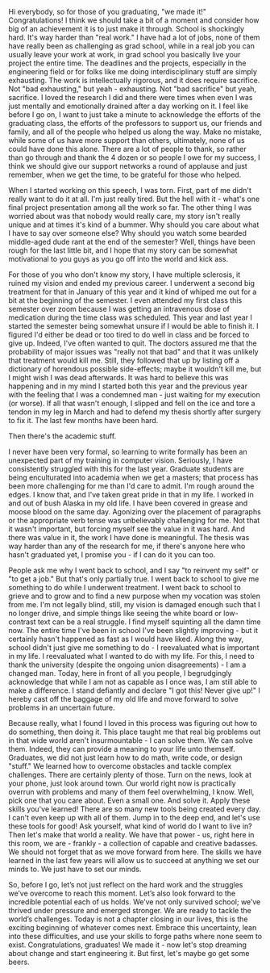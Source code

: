 Hi everybody, so for those of you graduating, "we made it!"  Congratulations!  I think we should take a bit of a moment and consider how big of an achievement it is to just make it through.  School is shockingly hard.  It's way harder than "real work."  I have had a lot of jobs, none of them have really been as challenging as grad school, while in a real job you can usually leave your work at work, in grad school you basically live your project the entire time.  The deadlines and the projects, especially in the engineering field or for folks like me doing interdisciplinary stuff are simply exhausting.  The work is intellectually rigorous, and it does require sacrifice.  Not "bad exhausting," but yeah - exhausting.  Not "bad sacrifice" but yeah, sacrifice.  I loved the research I did and there were times when even I was just mentally and emotionally drained after a day working on it.  I feel like before I go on, I want to just take a minute to acknowledge the efforts of the graduating class, the efforts of the professors to support us, our friends and family, and all of the people who helped us along the way.  Make no mistake, while some of us have more support than others, ultimately, none of us could have done this alone.  There are a lot of people to thank, so rather than go through and thank the 4 dozen or so people I owe for my success, I think we should give our support networks a round of applause and just remember, when we get the time, to be grateful for those who helped.

When I started working on this speech, I was torn.  First, part of me didn't really want to do it at all.  I'm just really tired.  But the hell with it - what's one final project presentation among all the work so far.  The other thing I was worried about was that nobody would really care, my story isn't really unique and at times it's kind of a bummer.  Why should you care about what I have to say over someone else?  Why should you watch some bearded middle-aged dude rant at the end of the semester?  Well, things have been rough for the last little bit, and I hope that my story can be somewhat motivational to you guys as you go off into the world and kick ass.

For those of you who don't know my story, I have multiple sclerosis, it ruined my vision and ended my previous career.  I underwent a second big treatment for that in January of this year and it kind of whiped me out for a bit at the beginning of the semester.  I even attended my first class this semester over zoom because I was getting an intravenous dose of medication during the time class was scheduled.  This year and last year I started the semester being somewhat unsure if I would be able to finish it.  I figured I'd either be dead or too tired to do well in class and be forced to give up.  Indeed, I've often wanted to quit.  The doctors assured me that the probability of major issues was "really not that bad" and that it was unlikely that treatment would kill me.  Still, they followed that up by listing off a dictionary of horendous possible side-effects; maybe it wouldn't kill me, but I might wish I was dead afterwards.  It was hard to believe this was happening and in my mind I started both this year and the previous year with the feeling that I was a condemned man - just waiting for my execution (or worse).  If all that wasn't enough, I slipped and fell on the ice and tore a tendon in my leg in March and had to defend my thesis shortly after surgery to fix it.  The last few months have been hard.

Then there's the academic stuff.  

I never have been very formal, so learning to write formally has been an unexpected part of my training in computer vision.  Seriously, I have consistently struggled with this for the last year.  Graduate students are being enculturated into academia when we get a masters; that process has been more challenging for me than I'd care to admit.  I'm rough around the edges.  I know that, and I've taken great pride in that in my life.  I worked in and out of bush Alaska in my old life.  I have been covered in grease and moose blood on the same day.  Agonizing over the placement of paragraphs or the appropriate verb tense was unbelievably challenging for me.  Not that it wasn't important, but forcing myself see the value in it was hard.  And there was value in it, the work I have done is meaningful.  The thesis was way harder than any of the research for me, if there's anyone here who hasn't graduated yet, I promise you - if I can do it you can too.  

People ask me why I went back to school, and I say "to reinvent my self" or "to get a job."  But that's only partially true.  I went back to school to give me something to do while I underwent treatment.  I went back to school to grieve and to grow and to find a new purpose when my vocation was stolen from me.  I'm not legally blind, still, my vision is damaged enough such that I no longer drive, and simple things like seeing the white board or low-contrast text can be a real struggle.  I find myself squinting all the damn time now.  The entire time I've been in school I've been slightly improving - but it certainly hasn't happened as fast as I would have liked.  Along the way, school didn't just give me something to do - I reevaluated what is important in my life.  I reevaluated what I wanted to do with my life.  For this, I need to thank the university (despite the ongoing union disagreements) - I am a changed man.  Today, here in front of all you people, I begrudgingly acknowledge that while I am not as capable as I once was, I am still able to make a difference.  I stand defiantly and declare "I got this!  Never give up!"  I hereby cast off the baggage of my old life and move forward to solve problems in an uncertain future.

Because really, what I found I loved in this process was figuring out how to do something, then doing it.  This place taught me that real big problems out in that wide world aren't insurmountable - I can solve them.  We can solve them.  Indeed, they can provide a meaning to your life unto themself.  Graduates, we did not just learn how to do math, write code, or design "stuff."  We learned how to overcome obstacles and tackle complex challenges.  There are certainly plenty of those.  Turn on the news, look at your phone, just look around town.  Our world right now is practically overrun with problems and many of them feel overwhelming, I know.  Well, pick one that you care about.  Even a small one.  And solve it.  Apply these skills you've learned!  There are so many new tools being created every day.  I can't even keep up with all of them.  Jump in to the deep end, and let's use these tools for good!  Ask yourself, what kind of world do I want to live in?  Then let's make that world a reality.  We have that power - us, right here in this room, we are - frankly - a collection of capable and creative badasses.  We should not forget that as we move forward from here.  The skills we have learned in the last few years will allow us to succeed at anything we set our minds to.  We just have to set our minds. 

So, before I go, let’s not just reflect on the hard work and the struggles we’ve overcome to reach this moment. Let’s also look forward to the incredible potential each of us holds. We’ve not only survived school; we’ve thrived under pressure and emerged stronger.  We are ready to tackle the world’s challenges. Today is not a chapter closing in our lives, this is the exciting beginning of whatever comes next. Embrace this uncertainty, lean into these difficulties, and use your skills to forge paths where none seem to exist. Congratulations, graduates! We made it - now let's stop dreaming about change and start engineering it.  But first, let's maybe go get some beers.
